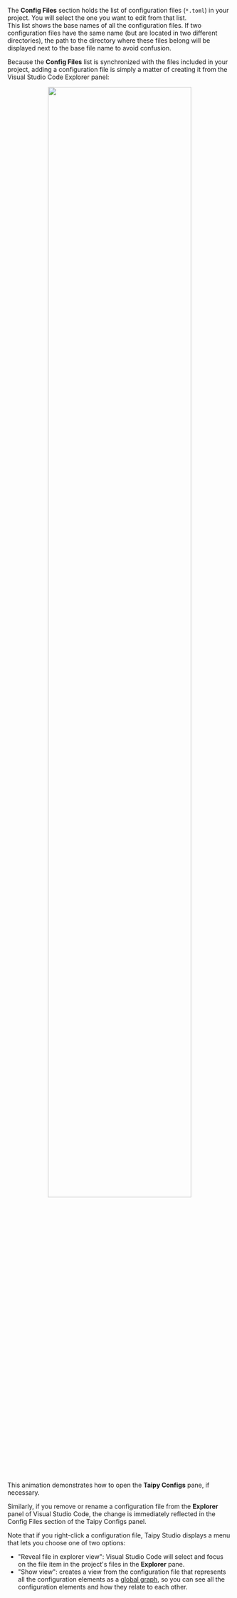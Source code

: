 The **Config Files** section holds the list of configuration files (`*.toml`) in your
project. You will select the one you want to edit from that list.<br/>
This list shows the base names of all the configuration files. If two configuration files
have the same name (but are located in two different directories), the path to the directory
where these files belong will be displayed next to the base file name to avoid
confusion.

Because the **Config Files** list is synchronized with the files included in your project,
adding a configuration file is simply a matter of creating it from the Visual Studio
Code Explorer panel:

<p align="center">
  <img src="../../images/config_init.gif" width="80%"/>
</p>

This animation demonstrates how to open the **Taipy Configs** pane, if necessary.

Similarly, if you remove or rename a configuration file from the **Explorer** panel of Visual
Studio Code, the change is immediately reflected in the Config Files section of the
Taipy Configs panel.

Note that if you right-click a configuration file, Taipy Studio displays a menu that
lets you choose one of two options:

- "Reveal file in explorer view": Visual Studio Code will select and focus on the file
    item in the project's files in the **Explorer** pane.
- "Show view": creates a view from the configuration file that represents all the
    configuration elements as a [global graph](graphview.md), so you can see
    all the configuration elements and how they relate to each other.
